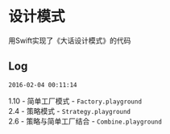 # 设计模式

用Swift实现了《大话设计模式》的代码  

## Log

`2016-02-04 00:11:14`

1.10 - 简单工厂模式 - `Factory.playground`  
2.4 - 策略模式 - `Strategy.playground`  
2.6 - 策略与简单工厂结合 - `Combine.playground`  

